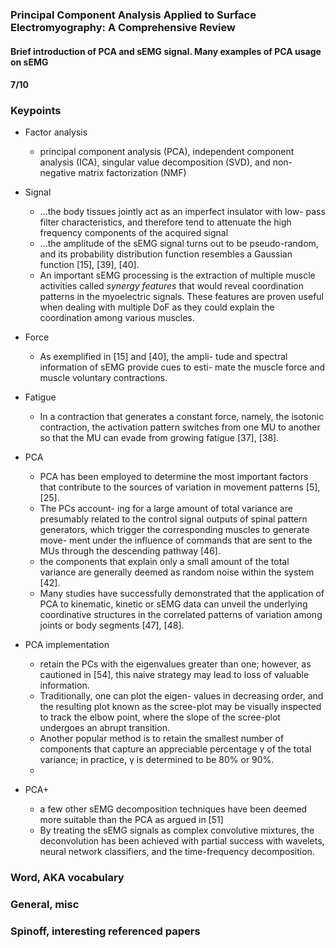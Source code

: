 ### Principal Component Analysis Applied to Surface Electromyography: A Comprehensive Review

#### Brief introduction of PCA and sEMG signal. Many examples of PCA usage on sEMG

#### 7/10

### Keypoints
* Factor analysis 
    * principal component analysis (PCA), independent component analysis (ICA), singular value decomposition (SVD), and non-negative matrix factorization (NMF) 

* Signal
    * ...the body tissues jointly act as an imperfect insulator with low- pass filter characteristics, and therefore tend to attenuate the high frequency components of the acquired signal 
    * ...the amplitude of the sEMG signal turns out to be pseudo-random, and its probability distribution function resembles a Gaussian function [15], [39], [40].
    * An important sEMG processing is the extraction of multiple muscle activities called *synergy features* that would reveal coordination patterns in the myoelectric signals. These features are proven useful when dealing with multiple DoF as they could explain the coordination among various muscles.
    

* Force
    * As exemplified in [15] and [40], the ampli- tude and spectral information of sEMG provide cues to esti- mate the muscle force and muscle voluntary contractions.

* Fatigue
    *  In a contraction that generates a constant force, namely, the isotonic contraction, the activation pattern switches from one MU to another so that the MU can evade from growing fatigue [37], [38].

* PCA
    *  PCA has been employed to determine the most important factors that contribute to the sources of variation in movement patterns [5], [25].
    *  The PCs account- ing for a large amount of total variance are presumably related to the control signal outputs of spinal pattern generators, which trigger the corresponding muscles to generate move- ment under the influence of commands that are sent to the MUs through the descending pathway [46]. 
    *  the components that explain only a small amount of the total variance are generally deemed as random noise within the system [42]. 
    *   Many studies have successfully demonstrated that the application of PCA to kinematic, kinetic or sEMG data can unveil the underlying coordinative structures in the correlated patterns of variation among joints or body segments [47], [48].

* PCA implementation
    * retain the PCs with the eigenvalues greater than one; however, as cautioned in [54], this naive strategy may lead to loss of valuable information.
    * Traditionally, one can plot the eigen- values in decreasing order, and the resulting plot known as the scree-plot may be visually inspected to track the elbow point, where the slope of the scree-plot undergoes an abrupt transition. 
    * Another popular method is to retain the smallest number of components that capture an appreciable percentage γ of the total variance; in practice, γ is determined to be 80% or 90%.
    * 

* PCA+
    *  a few other sEMG decomposition techniques have been deemed more suitable than the PCA as argued in [51] 
    *  By treating the sEMG signals as complex convolutive mixtures, the deconvolution has been achieved with partial success with wavelets, neural network classifiers, and the time-frequency decomposition. 

### Word, AKA vocabulary

### General, misc

### Spinoff, interesting referenced papers